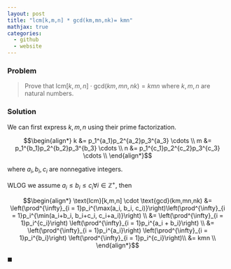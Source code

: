 ```yaml
---
layout: post
title: "lcm[k,m,n] * gcd(km,mn,nk)= kmn"
mathjax: true
categories:
  - github
  - website
---
```


### Problem
> Prove that $\text{lcm}[k,m,n] \cdot \text{gcd}(km,mn,nk)= kmn$ where $k,m,n$ are natural numbers.

### Solution
We can first express $k, m, n$ using their prime factorization.
<!--more-->

$$\begin{align*}
k &= p_1^{a_1}p_2^{a_2}p_3^{a_3} \cdots \\
m &= p_1^{b_1}p_2^{b_2}p_3^{b_3} \cdots \\
n &= p_1^{c_1}p_2^{c_2}p_3^{c_3} \cdots \\
\end{align*}$$

where $a_i, b_i, c_i$ are nonnegative integers.

WLOG we assume $a_i \le b_i \le c_i \forall i \in \mathbb{Z^+}$, then

$$\begin{align*}
\text{lcm}[k,m,n] \cdot \text{gcd}(km,mn,nk) &= \left(\prod^{\infty}_{i = 1}p_i^{\max(a_i, b_i, c_i)}\right)\left(\prod^{\infty}_{i = 1}p_i^{\min(a_i+b_i, b_i+c_i, c_i+a_i)}\right) \\
&= \left(\prod^{\infty}_{i = 1}p_i^{c_i}\right) \left(\prod^{\infty}_{i = 1}p_i^{a_i + b_i}\right) \\
&= \left(\prod^{\infty}_{i = 1}p_i^{a_i}\right) \left(\prod^{\infty}_{i = 1}p_i^{b_i}\right) \left(\prod^{\infty}_{i = 1}p_i^{c_i}\right)\\
&= kmn \\
\end{align*}$$

$\blacksquare$
